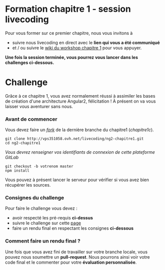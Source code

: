 # Formation chapitre 1 - session livecoding

Pour vous former sur ce premier chapitre, nous vous invitons à 
- suivre nous livecoding en direct avec le **lien qui vous a été communiqué** 
- et / ou suivre le [wiki du workshop chapitre 1](http://vps351058.ovh.net/livecoding/ng2-chapitre1/wikis/chapitre-1-introduction-avec-workshop-todolist) pour vous appuyer.

**Une fois la session terminée, vous pourrez vous lancer dans les challenges ci-dessous.**

# Challenge

Grâce à ce chapitre 1, vous avez normalement réussi à assimiler les bases de création d'une architecture Angular2, félicitation !
À présent on va vous laisser vous aventurer sans nous.

### Avant de commencer

Vous devez faire un *[fork](https://help.github.com/articles/fork-a-repo/#platform-linux)* de la dernière branche du chapitre1 (*chapitre1c*).
```
git clone http://vps351058.ovh.net/livecoding/ng2-chapitre1.git
cd ng2-chapitre1
```

*Vous devrez renseigner vos identifiants de connexion de cette plateforme GitLab*

```
git checkout -b votrenom master
npm install
```

Vous pouvez à présent lancer le serveur pour vérifier si vous avez bien récupérer les sources.

### Consignes du challenge

Pour faire le challenge vous devez :
- avoir respecté les pré-requis **ci-dessus**
- suivre le challenge sur cette [page](http://vps351058.ovh.net/livecoding/ng2-chapitre1/wikis/chapitre-1-challenge)
- faire un rendu final en respectant les consignes **ci-dessous**

### Comment faire un rendu final ?

Une fois que vous avez fini de travailler sur votre branche locale, vous pouvez nous soumettre un **pull-request**.
Nous pourrons ainsi voir votre code final et le commenter pour votre **évaluation personnalisée**.